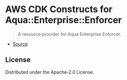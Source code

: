 # AWS CDK Constructs for Aqua::Enterprise::Enforcer

> A resource provider for Aqua Enterprise Enforcer.

* [Source](https://github.com/aquasecurity/aqua-helm.git)

## License

Distributed under the Apache-2.0 License.
